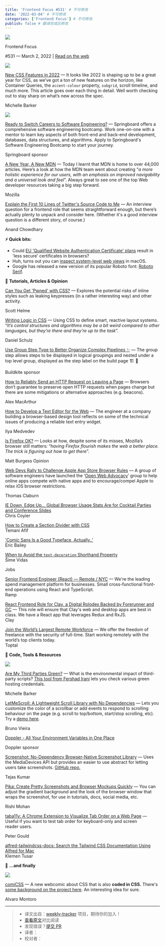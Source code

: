 ```yaml
---
title: 'Frontend Focus #531' # 不可修改
date: '2022-03-04' # 不可修改
categories: ['Frontend Focus'] # 不可修改
publish: false # 翻译完成后修改
---
```


<!--以上是预览信息，图片一张或限制百字左右，前者优先，全文请使用二级及以下标题-->
<!-- more -->

[![](https://res.cloudinary.com/cpress/image/upload/v1602675575/hhmdxfk96fnbq3effjk1.png)](https://frontendfoc.us/link/120338/web)

Frontend Focus

#​531 — March 2, 2022 | [Read on the web](https://frontendfoc.us/link/120339/web)

[![](https://res.cloudinary.com/cpress/image/upload/w_1280,e_sharpen:60/v1646227707/n9krva6czokedh2scyeb.jpg)](https://frontendfoc.us/link/120340/web)

[New CSS Features in 2022](https://frontendfoc.us/link/120340/web "www.smashingmagazine.com") — It looks like 2022 is shaping up to be a great year for CSS, as we’ve got a ton of new features on the horizon, like Container Queries, the `accent-colour` property, `subgrid`, scroll timeline, and much more. This article goes over each thing in detail. Well worth checking out to stay sharp on what’s new across the spec.

Michelle Barker

[![](https://copm.s3.amazonaws.com/f33bcefd.png)](https://frontendfoc.us/link/120341/web)

[Ready to Switch Careers to Software Engineering?](https://frontendfoc.us/link/120341/web "www.springboard.com") — Springboard offers a comprehensive software engineering bootcamp. Work one-on-one with a mentor to learn key aspects of both front-end and back-end development, databases, data structures, and algorithms. Apply to Springboard's Software Engineering Bootcamp to start your journey.

Springboard sponsor

[A New Year, A New MDN](https://frontendfoc.us/link/120342/web "hacks.mozilla.org") — Today I learnt that MDN is home to over 44,000 articles. Here’s a look at how the MDN team went about creating “_a more holistic experience for our users, with an emphasis on improved navigability and a universal look and feel_”. Always great to see one of the top Web developer resources taking a big step forward.

Mozilla

[Explain the First 10 Lines of Twitter's Source Code to Me](https://frontendfoc.us/link/120343/web "css-tricks.com") — An interview question for a frontend role that seems straightforward enough, but there’s actually plenty to unpack and consider here. (Whether it's a good interview question is a different story, of course.)

Anand Chowdhary

**⚡️ Quick bits:**

*   Could [EU 'Qualified Website Authentication Certificate' plans](https://frontendfoc.us/link/120344/web) result in 'less secure' certificates in browsers?
*   Huh, turns out you can [inspect system-level web views](https://frontendfoc.us/link/120345/web) in macOS.
*   Google has released a new version of its popular Roboto font: [Roboto Serif](https://frontendfoc.us/link/120372/web).

📙 **Tutorials, Articles & Opinion**

[Can You Get 'Pwned' with CSS?](https://frontendfoc.us/link/120347/web "scotthelme.co.uk") — Explores the potential risks of inline styles such as leaking keypresses (in a rather interesting way) and other activity.

Scott Helme

[Writing Logic in CSS](https://frontendfoc.us/link/120350/web "iamschulz.com") — Using CSS to define smart, reactive layout systems. “_It’s control structures and algorithms may be a bit weird compared to other languages, but they’re there and they’re up to the task_”.

Daniel Schulz

[Use Group Step Type to Better Organize Complex Pipelines ✨](https://frontendfoc.us/link/120351/web "buildkite.com") — The group step allows steps to be displayed in logical groupings and nested under a top level group, displayed as the step label on the build page 🏗 👀

Buildkite sponsor

[How to Reliably Send an HTTP Request on Leaving a Page](https://frontendfoc.us/link/120352/web "css-tricks.com") — Browsers don’t guarantee to preserve open HTTP requests when pages change but there are some mitigations or alternative approaches (e.g. beacons).

Alex MacArthur

[How to Develop a Text Editor for the Web](https://frontendfoc.us/link/120353/web "www.smashingmagazine.com") — The engineer at a company building a browser-based design tool reflects on some of the technical issues of producing a reliable text entry widget.

Ilya Medvedev

[Is Firefox OK?](https://frontendfoc.us/link/120346/web "arstechnica.com") — Looks at how, despite some of its misses, Mozilla’s browser still matters: “_having Firefox flourish makes the web a better place. The trick is figuring out how to get there_”.

Matt Burgess Opinion

[Web Devs Rally to Challenge Apple App Store Browser Rules](https://frontendfoc.us/link/120348/web "www.theregister.com") — A group of software engineers have launched the ‘[Open Web Advocacy](https://frontendfoc.us/link/120349/web)’ group to help online apps compete with native apps and to encourage/compel Apple to relax iOS browser restrictions.

Thomas Claburn

[IE Down, Edge Up... Global Browser Usage Stats Are for Cocktail Parties and Conference Slides](https://frontendfoc.us/link/120354/web)  
Chris Coyier

[How to Create a Section Divider with CSS](https://frontendfoc.us/link/120373/web)  
Temani Afif

['Comic Sans Is a Good Typeface, Actually..'](https://frontendfoc.us/link/120355/web)  
Eric Bailey

[When to Avoid the `text-decoration` Shorthand Property](https://frontendfoc.us/link/120356/web)  
Šime Vidas

Jobs

[Senior Frontend Engineer (React) — Remote / NYC](https://frontendfoc.us/link/120357/web) — We're the leading spend management platform for businesses. Small cross-functional front-end operations using React and TypeScript.  
Ramp

[React Frontend Role for Clay, a Digital Rolodex Backed by Forerunner and GC](https://frontendfoc.us/link/120358/web) — This role will ensure that Clay's web and desktop apps are best in class. We have a React app that leverages Redux and RxJS.  
Clay

[Join the World’s Largest Remote Workforce](https://frontendfoc.us/link/120359/web) — We offer the freedom of freelance with the security of full-time. Start working remotely with the world’s top clients today.  
Toptal

🔧 **Code, Tools & Resources**

[![](https://res.cloudinary.com/cpress/image/upload/w_1280,e_sharpen:60/nmunkwpkpcwqvnim523l.jpg)](https://frontendfoc.us/link/120361/web)

[Are My Third Parties Green?](https://frontendfoc.us/link/120360/web "css-irl.info") — What is the environmental impact of third-party scripts? [This tool from Fershad Irani](https://frontendfoc.us/link/120361/web) lets you check various green hosting credentials.

Michelle Barker

[LetMeScroll: A Lightweight Scroll Library with No Dependencies](https://frontendfoc.us/link/120362/web "github.com") — Lets you customize the color of a scrollbar or add events to respond to scrolling behaviour on the page (e.g. scroll to top/bottom, start/stop scrolling, etc). Try a [demo here](https://frontendfoc.us/link/120363/web).

Bruno Vieira

[Doppler - All Your Environment Variables in One Place](https://frontendfoc.us/link/120364/web "www.doppler.com")

Doppler sponsor

[Screenshot: No-Dependency Browser-Native Screenshot Library](https://frontendfoc.us/link/120365/web "www.xata.io") — Uses the MediaDevices API but provides an easier to use abstract for letting users take screenshots. [GitHub repo.](https://frontendfoc.us/link/120366/web)

Tejas Kumar

[Pika: Create Pretty Screenshots and Browser Mockups Quickly](https://frontendfoc.us/link/120367/web "pika.style") — You can adjust the gradient background and the look of the browser window that wraps the screenshot, for use in tutorials, docs, social media, etc.

Rishi Mohan

[taba11y: A Chrome Extension to Visualize Tab Order on a Web Page](https://frontendfoc.us/link/120368/web "chrome.google.com") — Useful if you want to test tab order for keyboard-only and screen reader users.

Peter Gould

[alfred-tailwindcss-docs: Search the Tailwind CSS Documentation Using Alfred for Mac](https://frontendfoc.us/link/120369/web)  
Klemen Tusar

🎨 **...and finally**

[![](https://res.cloudinary.com/cpress/image/upload/w_1280,e_sharpen:60/v1646217968/nzlgu3f2xlumgyadsixd.png)](https://frontendfoc.us/link/120370/web)

[comiCSS](https://frontendfoc.us/link/120370/web "comicss.art") — A new webcomic about CSS that is also **coded in CSS.** There's [some background on the project here](https://frontendfoc.us/link/120371/web). An interesting idea for sure.

Alvaro Montoro

---
> * 译文出自：[weekly-tracker](https://github.com/FEDarling/weekly-tracker) 项目，期待你的加入！
> * [查看原文](https://frontendfoc.us/issues/531)对比阅读
> * 发现错误？[提交 PR](https://github.com/FEDarling/weekly-tracker/blob/main/weeklys/frontend_focus/531)
> * 译者：
> * 校对者：
